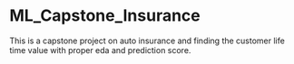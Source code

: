 # ML_Capstone_Insurance
This is a capstone project on auto insurance and finding the customer life time value with proper eda and prediction score.
